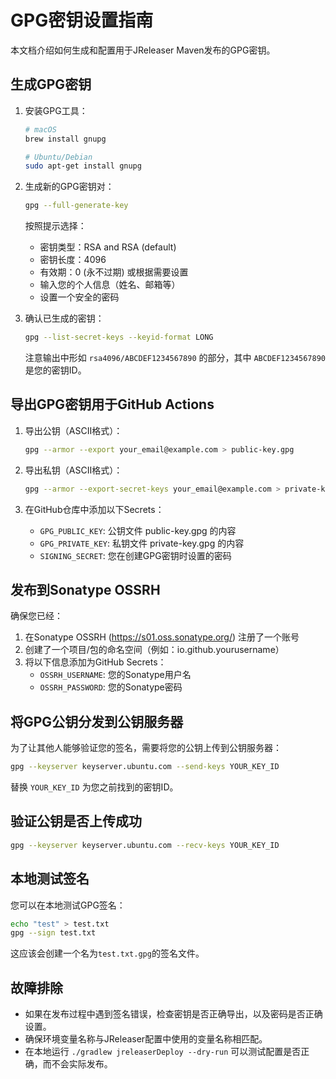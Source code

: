 # GPG密钥设置指南

本文档介绍如何生成和配置用于JReleaser Maven发布的GPG密钥。

## 生成GPG密钥

1. 安装GPG工具：
   ```bash
   # macOS
   brew install gnupg
   
   # Ubuntu/Debian
   sudo apt-get install gnupg
   ```

2. 生成新的GPG密钥对：
   ```bash
   gpg --full-generate-key
   ```
   
   按照提示选择：
   - 密钥类型：RSA and RSA (default)
   - 密钥长度：4096
   - 有效期：0 (永不过期) 或根据需要设置
   - 输入您的个人信息（姓名、邮箱等）
   - 设置一个安全的密码

3. 确认已生成的密钥：
   ```bash
   gpg --list-secret-keys --keyid-format LONG
   ```
   
   注意输出中形如 `rsa4096/ABCDEF1234567890` 的部分，其中 `ABCDEF1234567890` 是您的密钥ID。

## 导出GPG密钥用于GitHub Actions

1. 导出公钥（ASCII格式）：
   ```bash
   gpg --armor --export your_email@example.com > public-key.gpg
   ```

2. 导出私钥（ASCII格式）：
   ```bash
   gpg --armor --export-secret-keys your_email@example.com > private-key.gpg
   ```

3. 在GitHub仓库中添加以下Secrets：
   - `GPG_PUBLIC_KEY`: 公钥文件 public-key.gpg 的内容
   - `GPG_PRIVATE_KEY`: 私钥文件 private-key.gpg 的内容
   - `SIGNING_SECRET`: 您在创建GPG密钥时设置的密码

## 发布到Sonatype OSSRH

确保您已经：

1. 在Sonatype OSSRH (https://s01.oss.sonatype.org/) 注册了一个账号
2. 创建了一个项目/包的命名空间（例如：io.github.yourusername）
3. 将以下信息添加为GitHub Secrets：
   - `OSSRH_USERNAME`: 您的Sonatype用户名
   - `OSSRH_PASSWORD`: 您的Sonatype密码

## 将GPG公钥分发到公钥服务器

为了让其他人能够验证您的签名，需要将您的公钥上传到公钥服务器：

```bash
gpg --keyserver keyserver.ubuntu.com --send-keys YOUR_KEY_ID
```

替换 `YOUR_KEY_ID` 为您之前找到的密钥ID。

## 验证公钥是否上传成功

```bash
gpg --keyserver keyserver.ubuntu.com --recv-keys YOUR_KEY_ID
```

## 本地测试签名

您可以在本地测试GPG签名：

```bash
echo "test" > test.txt
gpg --sign test.txt
```

这应该会创建一个名为`test.txt.gpg`的签名文件。

## 故障排除

- 如果在发布过程中遇到签名错误，检查密钥是否正确导出，以及密码是否正确设置。
- 确保环境变量名称与JReleaser配置中使用的变量名称相匹配。
- 在本地运行 `./gradlew jreleaserDeploy --dry-run` 可以测试配置是否正确，而不会实际发布。
